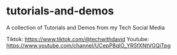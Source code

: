# tutorials-and-demos
A collection of Tutorials and Demos from my Tech Social Media

Tiktok: https://www.tiktok.com/@techwithdavid
Youtube: https://www.youtube.com/channel/UCepP8qIO_YR5fXNtVGQiTpg
